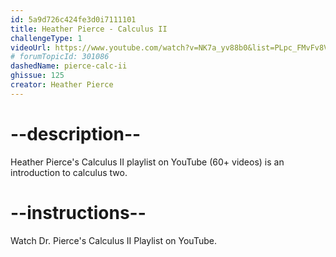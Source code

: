 ```yaml
---
id: 5a9d726c424fe3d0i7111101
title: Heather Pierce - Calculus II
challengeType: 1
videoUrl: https://www.youtube.com/watch?v=NK7a_yv88b0&list=PLpc_FMvFv8VRRBaeHwRinw2bKzaz6iJ3Q
# forumTopicId: 301086
dashedName: pierce-calc-ii
ghissue: 125
creator: Heather Pierce 
---
```


# --description--

Heather Pierce's Calculus II playlist on YouTube (60+ videos) is an introduction to calculus two.

# --instructions--

Watch Dr. Pierce's Calculus II Playlist on YouTube.